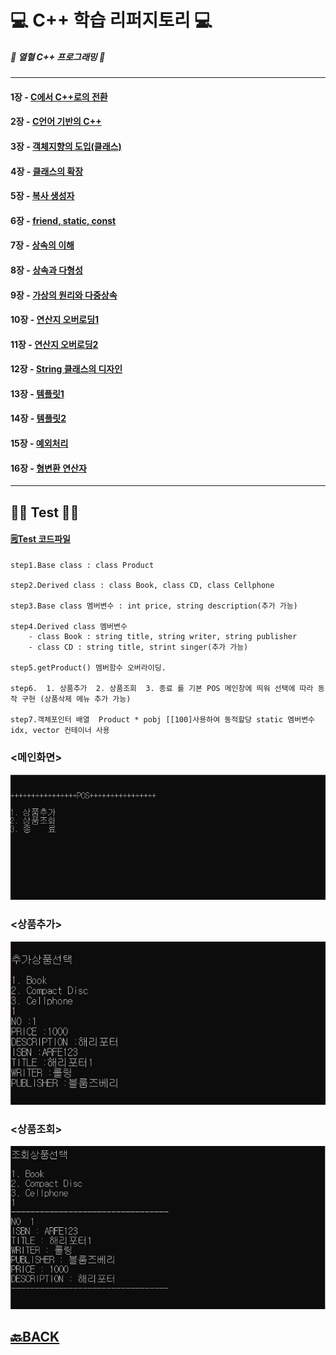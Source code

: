 # 💻 C++ 학습 리퍼지토리 💻
##### 📖 열혈 C++ 프로그래밍 📖
___ 
#### 1장 - [C에서 C++로의 전환](https://github.com/XOXOT/Cpp_Study/tree/main/Cpp_Study/Chapter1(%EC%9B%8C%EB%B0%8D%EC%97%85))
#### 2장 - [C언어 기반의 C++](https://github.com/XOXOT/Cpp_Study/tree/main/Cpp_Study/Chapter2(%EC%9B%8C%EB%B0%8D%EC%97%852))
#### 3장 - [객체지향의 도입(클래스)](https://github.com/XOXOT/Cpp_Study/tree/main/Cpp_Study/Chapter3(%ED%81%B4%EB%9E%98%EC%8A%A4))
#### 4장 - [클래스의 확장](https://github.com/XOXOT/Cpp_Study/tree/main/Cpp_Study/Chapter4(%ED%81%B4%EB%9E%98%EC%8A%A4%20%ED%99%95%EC%9E%A5))
#### 5장 - [복사 생성자](https://github.com/XOXOT/Cpp_Study/tree/main/Cpp_Study/Chapter5(%EB%B3%B5%EC%82%AC%EC%83%9D%EC%84%B1%EC%9E%90))
#### 6장 - [friend, static, const](https://github.com/XOXOT/Cpp_Study/tree/main/Cpp_Study/Chapter6(friend%2C%20static%2C%20const))
#### 7장 - [상속의 이해](https://github.com/XOXOT/Cpp_Study/tree/main/Cpp_Study/Chapter7(%EC%83%81%EC%86%8D))
#### 8장 - [상속과 다형성](https://github.com/XOXOT/Cpp_Study/tree/main/Cpp_Study/Chapter8(%EC%83%81%EC%86%8D%EA%B3%BC%20%EB%8B%A4%EC%96%91%EC%84%B1))
#### 9장 - [가상의 원리와 다중상속](https://github.com/XOXOT/Cpp_Study/tree/main/Cpp_Study/Chapter9(%EA%B0%80%EC%83%81%EC%9D%98%20%EC%9B%90%EB%A6%AC%EC%99%80%20%EB%8B%A4%EC%A4%91%EC%83%81%EC%86%8D))
#### 10장 - [연산지 오버로딩1](https://github.com/XOXOT/Cpp_Study/tree/main/Cpp_Study/Chapter10(%EC%97%B0%EC%82%B0%EC%A7%80%20%EC%98%A4%EB%B2%84%EB%A1%9C%EB%94%A9)) 
#### 11장 - [연산지 오버로딩2](https://github.com/XOXOT/Cpp_Study/tree/main/Cpp_Study/Chapter11(%EC%97%B0%EC%82%B0%EC%9E%90%20%EC%98%A4%EB%B2%84%EB%A1%9C%EB%94%A92)) 
#### 12장 - [String 클래스의 디자인](https://github.com/XOXOT/Cpp_Study/tree/main/Cpp_Study/Chapter12(String%20%ED%81%B4%EB%9E%98%EC%8A%A4%EC%9D%98%20%EB%94%94%EC%9E%90%EC%9D%B8))
#### 13장 - [템플릿1](https://github.com/XOXOT/Cpp_Study/tree/main/Cpp_Study/Chapter13%20(%ED%85%9C%ED%94%8C%EB%A6%BF)) 
#### 14장 - [템플릿2](https://github.com/XOXOT/Cpp_Study/tree/main/Cpp_Study/Chapter14(%ED%85%9C%ED%94%8C%EB%A6%BF-2))
#### 15장 - [예외처리](https://github.com/XOXOT/Cpp_Study/tree/main/Cpp_Study/Chapter15(%EC%98%88%EC%99%B8%EC%B2%98%EB%A6%AC))
#### 16장 - [형변환 연산자](https://github.com/XOXOT/Cpp_Study/tree/main/Cpp_Study/Chapter16(%ED%98%95%EB%B3%80%ED%99%98%20%EC%97%B0%EC%82%B0%EC%9E%90))
___ 
## ✍🏻 Test ✍🏻
#### [🗒Test 코드파일](https://github.com/XOXOT/Cpp_Study/blob/main/Cpp_Study/Chapter16(%ED%98%95%EB%B3%80%ED%99%98%20%EC%97%B0%EC%82%B0%EC%9E%90)/%ED%8F%89%EA%B0%80.cpp)

```
step1.Base class : class Product

step2.Derived class : class Book, class CD, class Cellphone

step3.Base class 멤버변수 : int price, string description(추가 가능)

step4.Derived class 멤버변수 
	- class Book : string title, string writer, string publisher
	- class CD : string title, strint singer(추가 가능)

step5.getProduct() 멤버함수 오버라이딩.

step6.  1. 상품추가  2. 상품조회  3. 종료 를 기본 POS 메인창에 띄워 선택에 따라 동작 구현 (상품삭제 메뉴 추가 가능)

step7.객체포인터 배열  Product * pobj [[100]사용하여 동적할당 static 멤버변수 idx, vector 컨테이너 사용
```

### <메인화면>
![Test](https://github.com/XOXOT/Cpp_Study/blob/main/img/%EB%A9%94%EC%9D%B8%20%ED%99%94%EB%A9%B4.png)

### <상품추가>
![Test](https://github.com/XOXOT/Cpp_Study/blob/main/img/%EC%83%81%ED%92%88%EC%B6%94%EA%B0%80.png)

### <상품조회>
![Test](https://github.com/XOXOT/Cpp_Study/blob/main/img/%EC%83%81%ED%92%88%20%EC%A1%B0%ED%9A%8C.png)


## [🔙BACK](https://github.com/XOXOT?tab=repositories)
